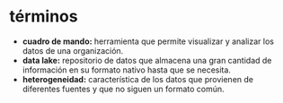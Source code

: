 # términos
- **cuadro de mando:** herramienta que permite visualizar y analizar los datos de una organización.
- **data lake:** repositorio de datos que almacena una gran cantidad de información en su formato nativo hasta que se necesita.
- **heterogeneidad:** característica de los datos que provienen de diferentes fuentes y que no siguen un formato común.
